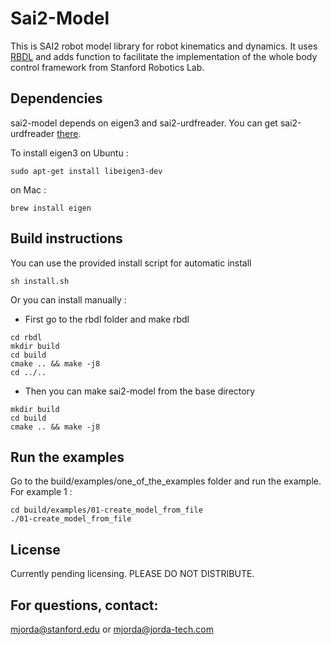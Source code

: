 # Sai2-Model

This is SAI2 robot model library for robot kinematics and dynamics.
It uses [RBDL](https://rbdl.bitbucket.io/) and adds function to facilitate the implementation of the whole body control framework from Stanford Robotics Lab.

## Dependencies
sai2-model depends on eigen3 and sai2-urdfreader.
You can get sai2-urdfreader [there](https://github.com/manips-sai-org/sai2-urdfreader).

To install eigen3 on Ubuntu :
```
sudo apt-get install libeigen3-dev
```
on Mac :
```
brew install eigen
```

## Build instructions 
You can use the provided install script for automatic install
```
sh install.sh
```
Or you can install manually :
 * First go to the rbdl folder and make rbdl
 ```
cd rbdl
mkdir build
cd build
cmake .. && make -j8
cd ../..
```
 * Then you can make sai2-model from the base directory
```
mkdir build
cd build
cmake .. && make -j8
```

## Run the examples
Go to the build/examples/one_of_the_examples folder and run the example. For example 1 :
```
cd build/examples/01-create_model_from_file
./01-create_model_from_file
```

## License
Currently pending licensing. PLEASE DO NOT DISTRIBUTE.

## For questions, contact:
mjorda@stanford.edu or mjorda@jorda-tech.com